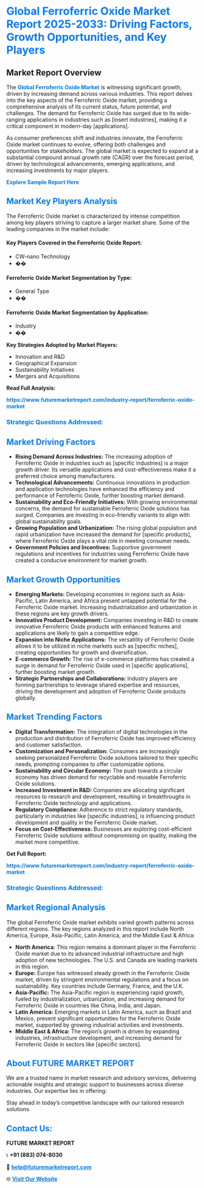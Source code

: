 <h1 style="color: #007BFF;">Global Ferroferric Oxide Market Report 2025-2033: Driving Factors, Growth Opportunities, and Key Players</h1>

<section id="overview">
<h2>Market Report Overview</h2>
<p>The <a href="https://www.futuremarketreport.com/industry-report/ferroferric-oxide-market" style="color: #007BFF; text-decoration: none;"><strong>Global Ferroferric Oxide Market</strong></a> is witnessing significant growth, driven by increasing demand across various industries. This report delves into the key aspects of the Ferroferric Oxide market, providing a comprehensive analysis of its current status, future potential, and challenges. The demand for Ferroferric Oxide has surged due to its wide-ranging applications in industries such as [insert industries], making it a critical component in modern-day [applications].</p>
<p>As consumer preferences shift and industries innovate, the Ferroferric Oxide market continues to evolve, offering both challenges and opportunities for stakeholders. The global market is expected to expand at a substantial compound annual growth rate (CAGR) over the forecast period, driven by technological advancements, emerging applications, and increasing investments by major players.</p>
</section>

<section id="overview">
<p><a href="https://www.futuremarketreport.com/request-sample/reportId=113700" style="color: #007BFF; text-decoration: none;"><strong>Explore Sample Report Here</strong></a></p>
</section>

<section id="key-players">
<h2 style="color: #007BFF;">Market Key Players Analysis</h2>
<p>The Ferroferric Oxide market is characterized by intense competition among key players striving to capture a larger market share. Some of the leading companies in the market include:</p>
<h4>Key Players Covered in the Ferroferric Oxide Report:</h4>
<ul><li>CW-nano Technology</li><li>��</li></ul>
<h4>Ferroferric Oxide Market Segmentation by Type:</h4>
<ul><li>General Type</li><li>��</li></ul>

<h4>Ferroferric Oxide Market Segmentation by Application:</h4>
<ul><li>Industry</li><li>��</li></ul>
<p><strong>Key Strategies Adopted by Market Players:</strong></p>
<ul>
<li>Innovation and R&D</li>
<li>Geographical Expansion</li>
<li>Sustainability Initiatives</li>
<li>Mergers and Acquisitions</li>
</ul>
</section>

<section>
<p><strong>Read Full Analysis: </strong></p><a href="https://www.futuremarketreport.com/industry-report/ferroferric-oxide-market" style="color: #007BFF; text-decoration: none;"><strong>https://www.futuremarketreport.com/industry-report/ferroferric-oxide-market</strong></a>
<h3 style="color: #007BFF;">Strategic Questions Addressed:</h3>
</section>

<section id="driving-factors">
<h2 style="color: #007BFF;">Market Driving Factors</h2>
<ul>
<li><strong>Rising Demand Across Industries:</strong> The increasing adoption of Ferroferric Oxide in industries such as [specific industries] is a major growth driver. Its versatile applications and cost-effectiveness make it a preferred choice among manufacturers.</li>
<li><strong>Technological Advancements:</strong> Continuous innovations in production and application technologies have enhanced the efficiency and performance of Ferroferric Oxide, further boosting market demand.</li>
<li><strong>Sustainability and Eco-Friendly Initiatives:</strong> With growing environmental concerns, the demand for sustainable Ferroferric Oxide solutions has surged. Companies are investing in eco-friendly variants to align with global sustainability goals.</li>
<li><strong>Growing Population and Urbanization:</strong> The rising global population and rapid urbanization have increased the demand for [specific products], where Ferroferric Oxide plays a vital role in meeting consumer needs.</li>
<li><strong>Government Policies and Incentives:</strong> Supportive government regulations and incentives for industries using Ferroferric Oxide have created a conducive environment for market growth.</li>
</ul>
</section>

<section id="growth-opportunities">
<h2 style="color: #007BFF;">Market Growth Opportunities</h2>
<ul>
<li><strong>Emerging Markets:</strong> Developing economies in regions such as Asia-Pacific, Latin America, and Africa present untapped potential for the Ferroferric Oxide market. Increasing industrialization and urbanization in these regions are key growth drivers.</li>
<li><strong>Innovative Product Development:</strong> Companies investing in R&D to create innovative Ferroferric Oxide products with enhanced features and applications are likely to gain a competitive edge.</li>
<li><strong>Expansion into Niche Applications:</strong> The versatility of Ferroferric Oxide allows it to be utilized in niche markets such as [specific niches], creating opportunities for growth and diversification.</li>
<li><strong>E-commerce Growth:</strong> The rise of e-commerce platforms has created a surge in demand for Ferroferric Oxide used in [specific applications], further boosting market growth.</li>
<li><strong>Strategic Partnerships and Collaborations:</strong> Industry players are forming partnerships to leverage shared expertise and resources, driving the development and adoption of Ferroferric Oxide products globally.</li>
</ul>
</section>

<section id="trending-factors">
<h2 style="color: #007BFF;">Market Trending Factors</h2>
<ul>
<li><strong>Digital Transformation:</strong> The integration of digital technologies in the production and distribution of Ferroferric Oxide has improved efficiency and customer satisfaction.</li>
<li><strong>Customization and Personalization:</strong> Consumers are increasingly seeking personalized Ferroferric Oxide solutions tailored to their specific needs, prompting companies to offer customizable options.</li>
<li><strong>Sustainability and Circular Economy:</strong> The push towards a circular economy has driven demand for recyclable and reusable Ferroferric Oxide solutions.</li>
<li><strong>Increased Investment in R&D:</strong> Companies are allocating significant resources to research and development, resulting in breakthroughs in Ferroferric Oxide technology and applications.</li>
<li><strong>Regulatory Compliance:</strong> Adherence to strict regulatory standards, particularly in industries like [specific industries], is influencing product development and quality in the Ferroferric Oxide market.</li>
<li><strong>Focus on Cost-Effectiveness:</strong> Businesses are exploring cost-efficient Ferroferric Oxide solutions without compromising on quality, making the market more competitive.</li>
</ul>
</section>

<section>
<p><strong>Get Full Report: </strong></p><a href="https://www.futuremarketreport.com/industry-report/ferroferric-oxide-market" style="color: #007BFF; text-decoration: none;"><strong>https://www.futuremarketreport.com/industry-report/ferroferric-oxide-market</strong></a>
<h3 style="color: #007BFF;">Strategic Questions Addressed:</h3>
</section>


<section id="regional-analysis">
<h2 style="color: #007BFF;">Market Regional Analysis</h2>
<p>The global Ferroferric Oxide market exhibits varied growth patterns across different regions. The key regions analyzed in this report include North America, Europe, Asia-Pacific, Latin America, and the Middle East & Africa:</p>
<ul>
<li><strong>North America:</strong> This region remains a dominant player in the Ferroferric Oxide market due to its advanced industrial infrastructure and high adoption of new technologies. The U.S. and Canada are leading markets in this region.</li>
<li><strong>Europe:</strong> Europe has witnessed steady growth in the Ferroferric Oxide market, driven by stringent environmental regulations and a focus on sustainability. Key countries include Germany, France, and the U.K.</li>
<li><strong>Asia-Pacific:</strong> The Asia-Pacific region is experiencing rapid growth, fueled by industrialization, urbanization, and increasing demand for Ferroferric Oxide in countries like China, India, and Japan.</li>
<li><strong>Latin America:</strong> Emerging markets in Latin America, such as Brazil and Mexico, present significant opportunities for the Ferroferric Oxide market, supported by growing industrial activities and investments.</li>
<li><strong>Middle East & Africa:</strong> The region’s growth is driven by expanding industries, infrastructure development, and increasing demand for Ferroferric Oxide in sectors like [specific sectors].</li>
</ul>
</section>

<footer>
<h2 style="color: #007BFF;">About FUTURE MARKET REPORT</h2>
<p>We are a trusted name in market research and advisory services, delivering actionable insights and strategic support to businesses across diverse industries. Our expertise lies in offering:</p>

<p>Stay ahead in today’s competitive landscape with our tailored research solutions.</p>

<h2 style="color: #007BFF;">Contact Us:</h2>
<p><strong>FUTURE MARKET REPORT</strong></p>
<p>📞 <strong>+91 (883) 074-8030</strong></p>
<p>📧 <strong><a href="mailto:help@futuremarketreport.com" style="color: #007BFF;">help@futuremarketreport.com</a></strong></p>
<p>🌐 <strong><a href="https://www.futuremarketreport.com/" style="color: #007BFF;">Visit Our Website</a></strong></p>
</footer>